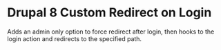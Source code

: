 # Drupal 8 Custom Redirect on Login
 Adds an admin only option to force redirect after login, then hooks to the login action and redirects to the specified path.

